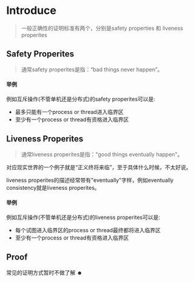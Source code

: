 # Introduce
> 一般正确性的证明标准有两个，分别是safety properties 和 liveness properites


## Safety Properites
>通常safety properites是指：“bad things never happen”。

#### 举例
例如互斥操作(不管单机还是分布式)的safety properites可以是:
- 最多只能有一个process or thread进入临界区
- 至少有一个process or thread有资格进入临界区


## Liveness Properites
>通常liveness properites是指："good things eventually happen"。


对应现实世界的一个例子就是“正义终将来临”，至于具体什么时候，不太好说。

liveness properites的描述经常带有"eventually"字样，例如eventually consistency就是liveness properites。

#### 举例
例如互斥操作(不管单机还是分布式)的liveness properites可以是:
- 每个试图进入临界区的process or thread最终都将进入临界区
- 至少有一个process or thread有资格进入临界区


## Proof
常见的证明方式暂时不做了解 ☻
